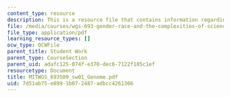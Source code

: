 ```yaml
---
content_type: resource
description: This is a resource file that contains information regarding genome.
file: /media/courses/wgs-693-gender-race-and-the-complexities-of-science-and-technology-a-problem-based-learning-experiment-spring-2009/7d51ab75e8991b072487adbcc4261366_MITWGS_693S09_sw01_Genome.pdf
file_type: application/pdf
learning_resource_types: []
ocw_type: OCWFile
parent_title: Student Work
parent_type: CourseSection
parent_uid: adafc125-074f-e370-dec6-7122f185c1ef
resourcetype: Document
title: MITWGS_693S09_sw01_Genome.pdf
uid: 7d51ab75-e899-1b07-2487-adbcc4261366
---
```

